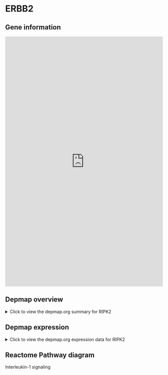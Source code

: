 <h1>ERBB2</h1>

<h2>Gene information</h2>
<iframe src="https://depmap.org/portal/gene/RIPK2?tab=about" style="border:none;width:100%;height:800px"></iframe>

<h2>Depmap overview</h2>
<details>
  <summary>Click to view the depmap.org summary for RIPK2</summary>
  <iframe src="https://depmap.org/portal/gene/RIPK2?tab=overview" style="border:none;width:100%;height:800px"></iframe>
</details>

<h2>Depmap expression</h2>
<details>
  <summary>Click to view the depmap.org expression data for RIPK2</summary>
  <iframe src="https://depmap.org/portal/gene/RIPK2?tab=characterization" style="border:none;width:100%;height:800px"></iframe>
</details>



<h2>Reactome Pathway diagram</h2>
Interleukin-1 signaling
<div id="diagramHolder"></div>

<script>
    //Creating the Reactome Diagram widget
    //Take into account a proxy needs to be set up in your server side pointing to www.reactome.org
    function onReactomeDiagramReady(){  //This function is automatically called when the widget code is ready to be used
        var diagram = Reactome.Diagram.create({
            "placeHolder" : "diagramHolder",
            "width" : 900,
            "height" : 500
        });

        //Initialising it to the "Hemostasis" pathway
        diagram.loadDiagram("R-HSA-9020702");

        //Adding different listeners

        diagram.onDiagramLoaded(function (loaded) {
            console.info("Loaded ", loaded);
            diagram.flagItems("BAD");
	    diagram.flagItems("Q92934");
            if (loaded == "R-HSA-9020702") diagram.selectItem("R-HSA-9020702");
        });

     }
</script>



